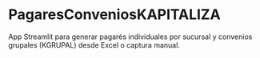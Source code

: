 # PagaresConveniosKAPITALIZA
App Streamlit para generar pagarés individuales por sucursal y convenios grupales (KGRUPAL) desde Excel o captura manual.
